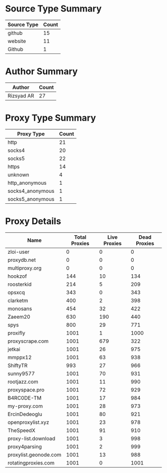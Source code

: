 # Source Type Summary

| Source Type | Count |
|-------------|-------|
| github | 15 |
| website | 11 |
| Github | 1 |


# Author Summary

| Author | Count |
|--------|-------|
| Rizsyad AR | 27 |


# Proxy Type Summary

| Proxy Type | Count |
|------------|-------|
| http | 21 |
| socks4 | 20 |
| socks5 | 22 |
| https | 14 |
| unknown | 4 |
| http_anonymous | 1 |
| socks4_anonymous | 1 |
| socks5_anonymous | 1 |


# Proxy Details

| Name | Total Proxies | Live Proxies | Dead Proxies |
|------|---------------|--------------|---------------|
| zloi-user | 0 | 0 | 0 |
| proxydb.net | 0 | 0 | 0 |
| multiproxy.org | 0 | 0 | 0 |
| hookzof | 144 | 10 | 134 |
| roosterkid | 214 | 5 | 209 |
| opsxcq | 343 | 0 | 343 |
| clarketm | 400 | 2 | 398 |
| monosans | 454 | 32 | 422 |
| Zaeem20 | 630 | 190 | 440 |
| spys | 800 | 29 | 771 |
| proxifly | 1001 | 1 | 1000 |
| proxyscrape.com | 1001 | 679 | 322 |
| jetkai | 1001 | 26 | 975 |
| mmppx12 | 1001 | 63 | 938 |
| ShiftyTR | 993 | 27 | 966 |
| sunny9577 | 1001 | 70 | 931 |
| rootjazz.com | 1001 | 11 | 990 |
| proxyspace.pro | 1001 | 72 | 929 |
| B4RC0DE-TM | 1001 | 17 | 984 |
| my-proxy.com | 1001 | 28 | 973 |
| ErcinDedeoglu | 1001 | 80 | 921 |
| openproxylist.xyz | 1001 | 23 | 978 |
| TheSpeedX | 1001 | 91 | 910 |
| proxy-list.download | 1001 | 3 | 998 |
| proxy4parsing | 1001 | 2 | 999 |
| proxylist.geonode.com | 1001 | 13 | 988 |
| rotatingproxies.com | 1001 | 0 | 1001 |
